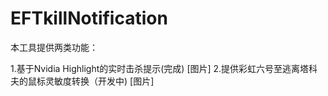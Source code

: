 # EFTkillNotification

本工具提供两类功能：

1.基于Nvidia Highlight的实时击杀提示(完成)
[图片]
2.提供彩虹六号至逃离塔科夫的鼠标灵敏度转换（开发中)
[图片]
